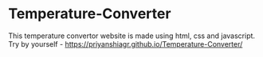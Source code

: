 # Temperature-Converter
This temperature convertor website is made using html, css and javascript.
Try by yourself - 
https://priyanshiagr.github.io/Temperature-Converter/
